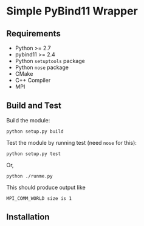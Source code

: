 # Simple PyBind11 Wrapper

## Requirements

  * Python >= 2.7
  * pybind11 >= 2.4
  * Python `setuptools` package
  * Python `nose` package
  * CMake
  * C++ Compiler
  * MPI 
  
## Build and Test

Build the module:
```
python setup.py build
```
Test the module by running test (need `nose` for this):

```
python setup.py test
```
Or, 

```
python ./runme.py
```
This should produce output like

```
MPI_COMM_WORLD size is 1
```

## Installation

  
